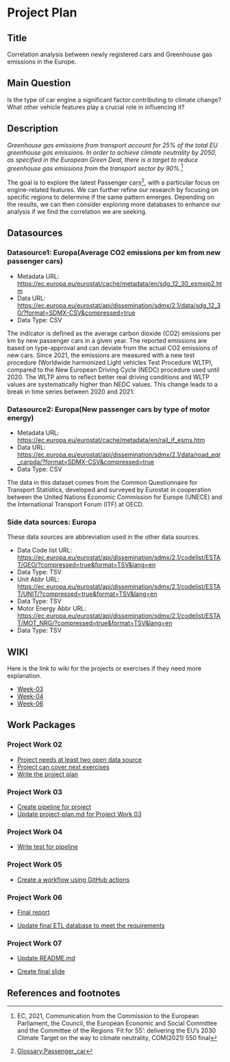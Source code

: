 # Project Plan

## Title
<!-- Give your project a short title. -->
Correlation analysis between newly registered cars and Greenhouse gas emissions in the Europe.

## Main Question

<!-- Think about one main question you want to answer based on the data. -->
Is the type of car engine a significant factor contributing to climate change? What other vehicle features play a crucial role in influencing it?

## Description

<!-- Describe your data science project in max. 200 words. Consider writing about why and how you attempt it. -->
*Greenhouse gas emissions from transport account for 25% of the total EU greenhouse gas emissions. In order to achieve climate neutrality by 2050, as specified in the European Green Deal, there is a target to reduce greenhouse gas emissions from the transport sector by 90%.*[^r1]

The goal is to explore the latest Passenger cars[^r2], with a particular focus on engine-related features. We can further refine our research by focusing on specific regions to determine if the same pattern emerges. Depending on the results, we can then consider exploring more databases to enhance our analysis if we find the correlation we are seeking.

## Datasources

<!-- Describe each datasources you plan to use in a section. Use the prefic "DatasourceX" where X is the id of the datasource. -->

### Datasource1:  Europa(Average CO2 emissions per km from new passenger cars)

* Metadata URL: <https://ec.europa.eu/eurostat/cache/metadata/en/sdg_12_30_esmsip2.htm>
* Data URL: <https://ec.europa.eu/eurostat/api/dissemination/sdmx/2.1/data/sdg_12_30/?format=SDMX-CSV&compressed=true>
* Data Type: CSV

The indicator is defined as the average carbon dioxide (CO2) emissions per km by new passenger cars in a given year. The reported emissions are based on type-approval and can deviate from the actual CO2 emissions of new cars. Since 2021, the emissions are measured with a new test procedure (Worldwide harmonized Light vehicles Test Procedure WLTP), compared to the New European Driving Cycle (NEDC) procedure used until 2020. The WLTP aims to reflect better real driving conditions and WLTP values are systematically higher than NEDC values. This change leads to a break in time series between 2020 and 2021.

### Datasource2:  Europa(New passenger cars by type of motor energy)

* Metadata URL: <https://ec.europa.eu/eurostat/cache/metadata/en/rail_if_esms.htm>
* Data URL: <https://ec.europa.eu/eurostat/api/dissemination/sdmx/2.1/data/road_eqr_carpda/?format=SDMX-CSV&compressed=true>
* Data Type: CSV

The data in this dataset comes from the Common Questionnaire for Transport Statistics, developed and surveyed by Eurostat in cooperation between the United Nations Economic Commission for Europe (UNECE) and the International Transport Forum (ITF) at OECD.

### Side data sources: Europa

These data sources are abbreviation used in the other data sources.

* Data Code list URL: <https://ec.europa.eu/eurostat/api/dissemination/sdmx/2.1/codelist/ESTAT/GEO/?compressed=true&format=TSV&lang=en>
* Data Type: TSV
* Unit Abbr URL: <https://ec.europa.eu/eurostat/api/dissemination/sdmx/2.1/codelist/ESTAT/UNIT/?compressed=true&format=TSV&lang=en>
* Data Type: TSV
* Motor Energy Abbr URL: <https://ec.europa.eu/eurostat/api/dissemination/sdmx/2.1/codelist/ESTAT/MOT_NRG/?compressed=true&format=TSV&lang=en>
* Data Type: TSV

## WIKI

Here is the link to wiki for the projects or exercises if they need more explanation.

* [Week-03][l1]
* [Week-04][l2]
* [Week-06][l3]

## Work Packages

<!-- List of work packages ordered sequentially, each pointing to an issue with more details. -->

### Project Work 02

* [Project needs at least two open data source][i2]
* [Project can cover next exercises][i3]
* [Write the project plan][i4]

### Project Work 03

* [Create pipeline for project][i5]
* [Update project-plan.md for Project Work 03][i6]

### Project Work 04

* [Write test for pipeline][i7]

### Project Work 05

* [Create a workflow using GitHub actions][i8]

### Project Work 06

* [Final report][i9]

* [Update final ETL database to meet the requirements][i10]

### Project Work 07

* [Update README.md][i11]

* [Create final slide][i12]

[i2]: https://github.com/rafoolin/made-template/issues/2
[i3]: https://github.com/rafoolin/made-template/issues/3
[i4]: https://github.com/rafoolin/made-template/issues/4
[i5]: https://github.com/rafoolin/made-template/issues/13
[i6]: https://github.com/rafoolin/made-template/issues/12
[i7]: https://github.com/rafoolin/made-template/issues/18
[i8]: https://github.com/rafoolin/made-template/issues/20
[i9]: https://github.com/rafoolin/made-template/issues/22
[i10]: https://github.com/rafoolin/made-template/issues/23
[i11]: https://github.com/rafoolin/made-template/issues/27
[i12]: https://github.com/rafoolin/made-template/issues/29

## References and footnotes

[^r1]: EC, 2021, Communication from the Commission to the European Parliament, the Council, the European Economic and Social Committee and the Committee of the Regions ‘Fit for 55’: delivering the EU’s 2030 Climate Target on the way to climate neutrality, COM(2021) 550 final

[^r2]: [Glossary:Passenger_car](https://ec.europa.eu/eurostat/statistics-explained/index.php?title=Glossary:Passenger_car)

[l1]: https://github.com/rafoolin/made-template/wiki/week_03
[l2]: https://github.com/rafoolin/made-template/wiki/week_04
[l3]: https://github.com/rafoolin/made-template/wiki/week_06
